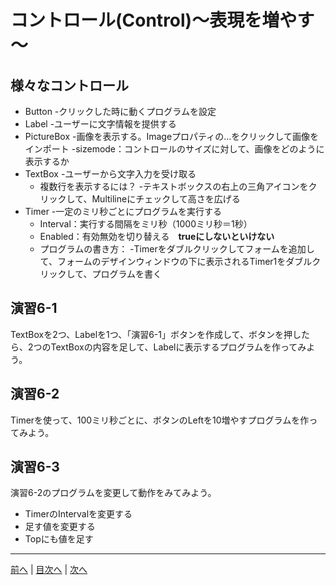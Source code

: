 # コントロール(Control)～表現を増やす～

## 様々なコントロール
- Button
  -クリックした時に動くプログラムを設定
- Label
  -ユーザーに文字情報を提供する
- PictureBox
  -画像を表示する。Imageプロパティの...をクリックして画像をインポート
  -sizemode：コントロールのサイズに対して、画像をどのように表示するか
- TextBox
  -ユーザーから文字入力を受け取る
  - 複数行を表示するには？
    -テキストボックスの右上の三角アイコンをクリックして、Multilineにチェックして高さを広げる
- Timer
  -一定のミリ秒ごとにプログラムを実行する
  - Interval：実行する間隔をミリ秒（1000ミリ秒＝1秒）
  - Enabled：有効無効を切り替える　**trueにしないといけない**
  - プログラムの書き方：
    -Timerをダブルクリックしてフォームを追加して、フォームのデザインウィンドウの下に表示されるTimer1をダブルクリックして、プログラムを書く

## 演習6-1
TextBoxを2つ、Labelを1つ、「演習6-1」ボタンを作成して、ボタンを押したら、2つのTextBoxの内容を足して、Labelに表示するプログラムを作ってみよう。

## 演習6-2
Timerを使って、100ミリ秒ごとに、ボタンのLeftを10増やすプログラムを作ってみよう。

## 演習6-3
演習6-2のプログラムを変更して動作をみてみよう。

- TimerのIntervalを変更する
- 足す値を変更する
- Topにも値を足す

---

[前へ](05.md) | [目次へ](README.md#%E7%9B%AE%E6%AC%A1) | [次へ](07.md)
